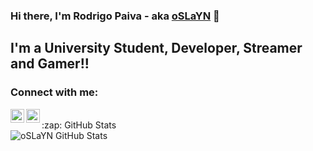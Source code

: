 ### Hi there, I'm Rodrigo Paiva - aka [oSLaYN][website] 👋 

## I'm a University Student, Developer, Streamer and Gamer!!

### Connect with me:

[<img align="left" alt="oSLaYN YouTube" width="22px" style="color: blue" src="https://cdn.jsdelivr.net/npm/simple-icons@v3/icons/youtube.svg" />][youtube]
[<img align="left" alt="oSLaYN Twitch" width="22px" style="color: blue" src="https://cdn.jsdelivr.net/npm/simple-icons@v3/icons/twitch.svg" />][twitch]

<br />

<summary>:zap: GitHub Stats</summary>

<img align="left" alt="oSLaYN GitHub Stats" src="https://github-readme-stats.vercel.app/api?username=oSLaYN&show_icons=true&hide_border=true" />

[youtube]: https://youtube.com/c/SLaYN_YT
[twitch]: https://twitch.tv/oSLaYN
[website]: https://slayn.pt
